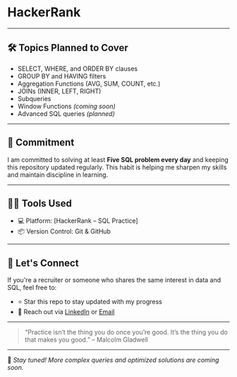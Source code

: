 # HackerRank
---

## 🛠️ Topics Planned to Cover

- SELECT, WHERE, and ORDER BY clauses  
- GROUP BY and HAVING filters  
- Aggregation Functions (AVG, SUM, COUNT, etc.)  
- JOINs (INNER, LEFT, RIGHT)  
- Subqueries  
- Window Functions *(coming soon)*  
- Advanced SQL queries *(planned)*  

---

## 📅 Commitment

I am committed to solving at least **Five SQL problem every day** and keeping this repository updated regularly. This habit is helping me sharpen my skills and maintain discipline in learning.

---

## 🧑‍💻 Tools Used

- 💻 Platform: [HackerRank – SQL Practice]
- 📦 Version Control: Git & GitHub  

---

## 🤝 Let's Connect

If you're a recruiter or someone who shares the same interest in data and SQL, feel free to:
- ⭐ Star this repo to stay updated with my progress
- 💬 Reach out via [LinkedIn](https://www.linkedin.com/) or [Email](mailto:mritunjaysingh.as@gmail.com)

---

> “Practice isn’t the thing you do once you’re good. It’s the thing you do that makes you good.” – Malcolm Gladwell

---

📌 *Stay tuned! More complex queries and optimized solutions are coming soon.*

